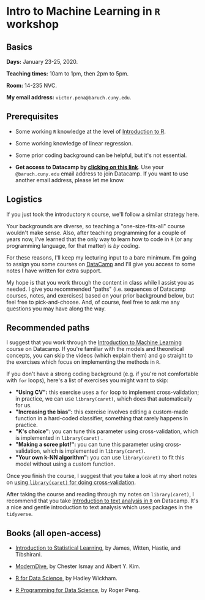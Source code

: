 # Intro to Machine Learning in `R` workshop

## Basics

**Days:** January 23-25, 2020. 

**Teaching times:** 10am to 1pm, then 2pm to 5pm. 

**Room:** 14-235 NVC. 

**My email address:** `victor.pena@baruch.cuny.edu`. 

## Prerequisites

* Some working `R` knowledge at the level of [Introduction to R](https://www.datacamp.com/courses/free-introduction-to-r).

* Some working knowledge of linear regression.

* Some prior coding background can be helpful, but it's not essential. 

* **Get access to Datacamp by [clicking on this link](https://www.datacamp.com/groups/shared_links/927d5587f2230ed904196a426e960624ab38eb26)**. Use your `@baruch.cuny.edu` email address to join Datacamp. If you want to use another email address, please let me know.

## Logistics

If you just took the introductory `R` course, we'll follow a similar strategy here.

Your backgrounds are diverse, so teaching a "one-size-fits-all" course wouldn't make sense. Also, after teaching programming for a couple of years now, I've learned that the only way to learn how to code in `R` (or any programming language, for that matter) is *by coding*. 

For these reasons, I'll keep my lecturing input to a bare minimum. I'm going to assign you some courses on [DataCamp](http://www.datacamp.com) and I'll give you access to some notes I have written for extra support.

My hope is that you work through the content in class while I assist you as needed. I give you recommended "paths" (i.e. sequences of Datacamp courses, notes, and exercises) based on your prior background below, but feel free to pick-and-choose. And, of course, feel free to ask me any questions you may have along the way. 

## Recommended paths

I suggest that you work through the [Introduction to Machine Learning](https://www.datacamp.com/courses/introduction-to-machine-learning-with-r) course on Datacamp. If you're familiar with the models and theoretical concepts, you can skip the videos (which explain them) and go straight to the exercises which focus on implementing the methods in `R`. 

If you don't have a strong coding background (e.g. if you're not comfortable with `for` loops), here's a list of exercises you might want to skip:

* **"Using CV":** this exercise uses  a `for` loop to implement cross-validation; in practice, we can use `library(caret)`, which does that automatically for us.  
* **"Increasing the bias":** this exercise involves editing a custom-made function in a hard-coded classifier, something that rarely happens in practice.
* **"K's choice":** you can tune this parameter using cross-validation, which is implemented in `library(caret)` .
* **"Making a scree plot!":** you can tune this parameter using cross-validation, which is implemented in `library(caret)`.
* **"Your own k-NN algorithm":** you can use `library(caret)` to fit this model without using a custom function.

Once you finish the course, I suggest that you take a look at my short notes on [using `library(caret)` for doing cross-validation](http://vicpena.github.io/workshops/caretCV.html).

After taking the course and reading through my notes on `library(caret)`, I recommend that you take [Introduction to text analysis in `R`](https://campus.datacamp.com/courses/introduction-to-text-analysis-in-r/) on Datacamp. It's a nice and gentle introduction to text analysis which uses packages in the `tidyverse`. 

## Books (all open-access)

* [Introduction to Statistical Learning](http://faculty.marshall.usc.edu/gareth-james/ISL/), by James, Witten, Hastie, and Tibshirani.

* [ModernDive](http://www.moderndive.com), by Chester Ismay and Albert Y. Kim.

* [R for Data Science](https://r4ds.had.co.nz/), by Hadley Wickham.

* [R Programming for Data Science](https://bookdown.org/rdpeng/rprogdatascience/), by Roger Peng. 

